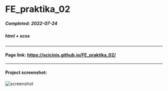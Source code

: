 # FE_praktika_02
##### Completed: 2022-07-24

##### html + scss

---

#### Page link: https://scicinis.github.io/FE_praktika_02/

---

#### Project screenshot:
![screenshot](https://user-images.githubusercontent.com/107551364/180639700-a3235ebe-8c0b-4272-b5f6-835a4827a0c9.png)
